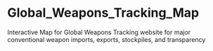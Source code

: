# Global_Weapons_Tracking_Map
Interactive Map for Global Weapons Tracking website for major conventional weapon imports, exports, stockpiles, and transparency

